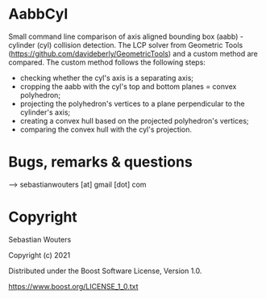 # AabbCyl

Small command line comparison of axis aligned bounding box (aabb) - cylinder (cyl) collision detection.
The LCP solver from Geometric Tools (https://github.com/davideberly/GeometricTools) and a custom method are compared.
The custom method follows the following steps:
 - checking whether the cyl's axis is a separating axis;
 - cropping the aabb with the cyl's top and bottom planes = convex polyhedron;
 - projecting the polyhedron's vertices to a plane perpendicular to the cylinder's axis;
 - creating a convex hull based on the projected polyhedron's vertices;
 - comparing the convex hull with the cyl's projection.

# Bugs, remarks & questions

--> sebastianwouters [at] gmail [dot] com

# Copyright

Sebastian Wouters

Copyright (c) 2021

Distributed under the Boost Software License, Version 1.0.

https://www.boost.org/LICENSE_1_0.txt
